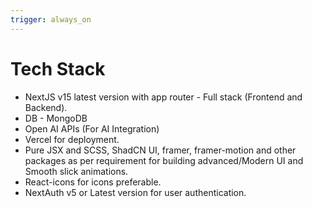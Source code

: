 ```yaml
---
trigger: always_on
---
```


# Tech Stack

- NextJS v15 latest version with app router - Full stack (Frontend and Backend).
- DB - MongoDB
- Open AI APIs (For AI Integration)
- Vercel for deployment.
- Pure JSX and SCSS, ShadCN UI, framer, framer-motion and other packages as per requirement for building advanced/Modern UI and Smooth slick animations.
- React-icons for icons preferable.
- NextAuth v5 or Latest version for user authentication.
